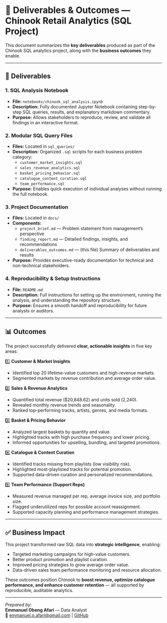 # 🎯 Deliverables & Outcomes — Chinook Retail Analytics (SQL Project)

This document summarizes the **key deliverables** produced as part of the Chinook SQL analytics project, along with the **business outcomes** they enable.

---

## 📂 Deliverables  

### 1. SQL Analysis Notebook  
- **File:** `notebooks/chinook_sql_analysis.ipynb`  
- **Description:** Fully documented Jupyter Notebook containing step-by-step SQL queries, results, and explanatory markdown commentary.  
- **Purpose:** Allows stakeholders to reproduce, review, and validate all findings in an interactive format.  

### 2. Modular SQL Query Files  
- **Files:** Located in `sql_queries/`  
- **Description:** Organized `.sql` scripts for each business problem category:  
  - `customer_market_insights.sql`  
  - `sales_revenue_analytics.sql`  
  - `basket_pricing_behavior.sql`  
  - `catalogue_content_curation.sql`  
  - `team_performance.sql`  
- **Purpose:** Enables quick execution of individual analyses without running the full notebook.  

### 3. Project Documentation  
- **Files:** Located in `docs/`  
- **Components:**  
  - `project_brief.md` — Problem statement from management’s perspective  
  - `finding_report.md` — Detailed findings, insights, and recommendations  
  - `deliverables_outcomes.md` — (this file) Summary of deliverables and results  
- **Purpose:** Provides executive-ready documentation for technical and non-technical stakeholders.

### 4. Reproducibility & Setup Instructions  
- **File:** `README.md`  
- **Description:** Full instructions for setting up the environment, running the analysis, and understanding the repository structure.  
- **Purpose:** Ensures a smooth handoff and reproducibility for future analysts or auditors.

---

## 📊 Outcomes  

The project successfully delivered **clear, actionable insights** in five key areas:

1️⃣ **Customer & Market Insights**  
- Identified top 20 lifetime-value customers and high-revenue markets.  
- Segmented markets by revenue contribution and average order value.  

2️⃣ **Sales & Revenue Analytics**  
- Quantified total revenue ($20,848.62) and units sold (2,240).  
- Revealed monthly revenue trends and seasonality.  
- Ranked top-performing tracks, artists, genres, and media formats.  

3️⃣ **Basket & Pricing Behavior**  
- Analyzed largest baskets by quantity and value.  
- Highlighted tracks with high purchase frequency and lower pricing.  
- Informed opportunities for upselling, bundling, and targeted promotions.  

4️⃣ **Catalogue & Content Curation**  
- Identified tracks missing from playlists (low visibility risk).  
- Highlighted most-playlisted tracks for potential promotion.  
- Supported data-driven curation and personalized recommendations.  

5️⃣ **Team Performance (Support Reps)**  
- Measured revenue managed per rep, average invoice size, and portfolio size.  
- Flagged underutilized reps for possible account reassignment.  
- Supported capacity planning and performance management strategies.

---

## ✅ Business Impact  

This project transformed raw SQL data into **strategic intelligence**, enabling:  
- Targeted marketing campaigns for high-value customers.  
- Better product promotion and playlist curation.  
- Improved pricing strategies to grow average order value.  
- Data-driven sales team performance monitoring and resource allocation.  

These outcomes position Chinook to **boost revenue, optimize catalogue performance, and enhance customer retention** — all supported by reproducible, auditable analytics.

---

*Prepared by:*  
**Emmanuel Obeng Afari** — Data Analyst  
📧 [emmanuel.o.afari@gmail.com](mailto:emmanuel.o.afari@gmail.com) | [GitHub](https://github.com/ObengKojo23)  
